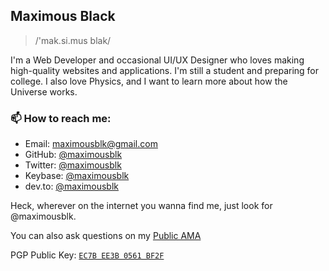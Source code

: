 ## Maximous Black

> /'mak.si.mus blak/

I'm a Web Developer and occasional UI/UX Designer who loves making high-quality websites and applications. I'm still a student and preparing for college. I also love Physics, and I want to learn more about how the Universe works.

### 📫 How to reach me:

- Email: [maximousblk@gmail.com](mailto:maximousblk@gmail.com)
- GitHub: [@maximousblk](https://github.com/maximousblk)
- Twitter: [@maximousblk](https://twitter.com/maximousblk)
- Keybase: [@maximousblk](https://keybase.io/maximousblk)
- dev.to: [@maximousblk](https://dev.to/maximousblk)

Heck, wherever on the internet you wanna find me, just look for @maximousblk.

You can also ask questions on my [Public AMA](https://github.com/maximousblk/maximousblk/issues)

PGP Public Key: [`EC7B EE3B 0561 BF2F`](https://keybase.io/maximousblk/pgp_keys.asc)
